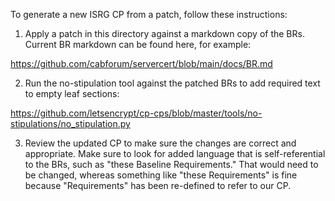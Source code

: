 To generate a new ISRG CP from a patch, follow these instructions:

1. Apply a patch in this directory against a markdown copy of the BRs. Current BR markdown can be found here, for example:

https://github.com/cabforum/servercert/blob/main/docs/BR.md

2. Run the no-stipulation tool against the patched BRs to add required text to empty leaf sections:

https://github.com/letsencrypt/cp-cps/blob/master/tools/no-stipulations/no_stipulation.py

3. Review the updated CP to make sure the changes are correct and appropriate. Make sure to look for added language that is self-referential to the BRs, such as "these Baseline Requirements." That would need to be changed, whereas something like "these Requirements" is fine because "Requirements" has been re-defined to refer to our CP.

